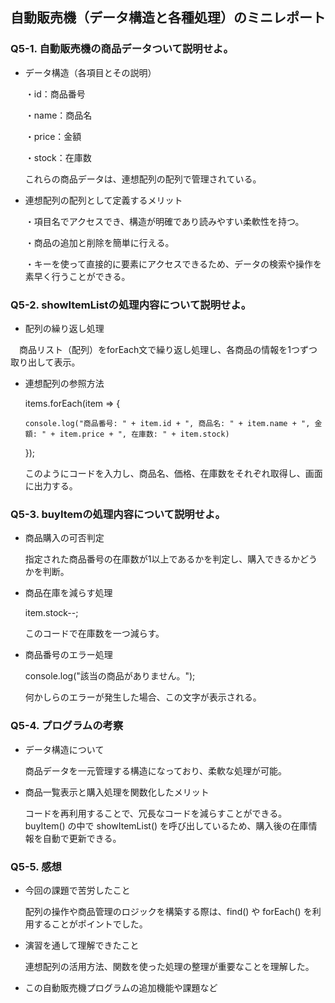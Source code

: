 ## 自動販売機（データ構造と各種処理）のミニレポート
### Q5-1. 自動販売機の商品データついて説明せよ。
* データ構造（各項目とその説明）
  
  ・id：商品番号

  ・name：商品名

  ・price：金額

  ・stock：在庫数
  
  これらの商品データは、連想配列の配列で管理されている。
* 連想配列の配列として定義するメリット

  ・項目名でアクセスでき、構造が明確であり読みやすい柔軟性を持つ。

  ・商品の追加と削除を簡単に行える。

  ・キーを使って直接的に要素にアクセスできるため、データの検索や操作を素早く行うことができる。
### Q5-2. showItemListの処理内容について説明せよ。
* 配列の繰り返し処理

　商品リスト（配列）をforEach文で繰り返し処理し、各商品の情報を1つずつ取り出して表示。
  
* 連想配列の参照方法

  items.forEach(item => {


      console.log("商品番号: " + item.id + ", 商品名: " + item.name + ", 金額: " + item.price + ", 在庫数: " + item.stock)


  });
  
  このようにコードを入力し、商品名、価格、在庫数をそれぞれ取得し、画面に出力する。
  
### Q5-3. buyItemの処理内容について説明せよ。
* 商品購入の可否判定

  指定された商品番号の在庫数が1以上であるかを判定し、購入できるかどうかを判断。
  
* 商品在庫を減らす処理

  item.stock--;

  このコードで在庫数を一つ減らす。
  
* 商品番号のエラー処理

  console.log("該当の商品がありません。");

  何かしらのエラーが発生した場合、この文字が表示される。
### Q5-4. プログラムの考察
* データ構造について

  商品データを一元管理する構造になっており、柔軟な処理が可能。
* 商品一覧表示と購入処理を関数化したメリット

  コードを再利用することで、冗長なコードを減らすことができる。buyItem() の中で showItemList() を呼び出しているため、購入後の在庫情報を自動で更新できる。
### Q5-5. 感想
* 今回の課題で苦労したこと

  配列の操作や商品管理のロジックを構築する際は、find() や forEach() を利用することがポイントでした。
* 演習を通して理解できたこと

  連想配列の活用方法、関数を使った処理の整理が重要なことを理解した。
* この自動販売機プログラムの追加機能や課題など

  
